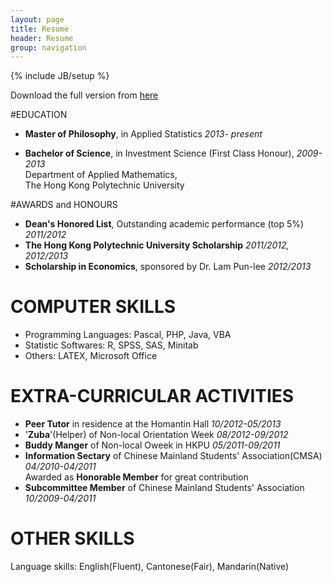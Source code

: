 ```yaml
---
layout: page
title: Resume 
header: Resume
group: navigation
---
```

{% include JB/setup %}

Download the full version from [here](http://sdrv.ms/142YsZJ)



#EDUCATION
* **Master of Philosophy**, in Applied Statistics *2013- present*

* **Bachelor of Science**, in Investment Science (First Class Honour),  *2009-2013*  
     Department of Applied Mathematics,  
     The Hong Kong Polytechnic University 

#AWARDS and HONOURS
* **Dean's Honored List**, Outstanding academic performance (top 5%) *2011/2012*
* **The Hong Kong Polytechnic University Scholarship** *2011/2012,
2012/2013*
* **Scholarship in Economics**, sponsored by Dr. Lam Pun-lee *2012/2013*

# COMPUTER SKILLS #
* Programming Languages: Pascal, PHP, Java, VBA
* Statistic Softwares: R, SPSS, SAS, Minitab
* Others: LATEX, Microsoft Office 


# EXTRA-CURRICULAR  ACTIVITIES
* **Peer Tutor** in residence at the Homantin Hall *10/2012-05/2013*
* '**Zuba**'(Helper) of Non-local Orientation Week *08/2012-09/2012*
* **Buddy Manger** of Non-local Oweek in HKPU *05/2011-09/2011*
* **Information Sectary** of Chinese Mainland Students' Association(CMSA) *04/2010-04/2011*  
    Awarded as **Honorable Member** for great contribution
* **Subcommittee Member** of Chinese Mainland Students' Association *10/2009-04/2011*
   
# OTHER SKILLS #
Language skills: English(Fluent), Cantonese(Fair), Mandarin(Native)

                                                                                                                                                                      


